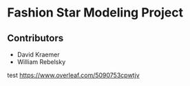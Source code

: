 # Fashion Star Modeling Project

## Contributors

* David Kraemer
* William Rebelsky

test
https://www.overleaf.com/5090753cpwtjv
